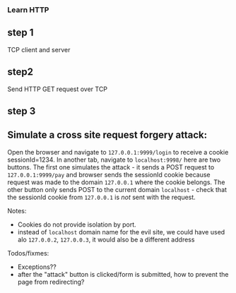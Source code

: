 ### Learn HTTP

## step 1
TCP client and server 

## step2
Send HTTP GET request over TCP

## step 3

## Simulate a cross site request forgery attack:
Open the browser and navigate to `127.0.0.1:9999/login` to receive a cookie sessionId=1234.
In another tab, navigate to `localhost:9998/` here are two buttons. 
The first one simulates the attack - it sends a POST request to `127.0.0.1:9999/pay` 
and browser sends the sessionId cookie because request was made to the domain `127.0.0.1` 
where the cookie belongs. 
The other button only sends POST to the current domain `localhost` - check that the sessionId cookie 
from `127.0.0.1` is *not* sent with the request.

Notes:
- Cookies do not provide isolation by port. 
- instead of `localhost` domain name for the evil site, we could have used alo `127.0.0.2`, `127.0.0.3`, 
   it would also be a different address

Todos/fixmes:
- Exceptions?? 
- after the "attack" button is clicked/form is submitted, how to prevent the page from redirecting?

